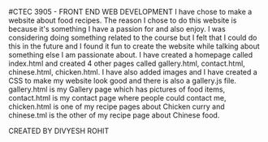 #CTEC 3905 - FRONT END WEB DEVELOPMENT
I have chose to make a website about food recipes. The reason I chose to do this website is because it's something I have a passion for and also enjoy. I was considering doing something related to the course but I felt that I could do this in the future and I found it fun to create the website while talking about something else I am passionate about. I have created a homepage called index.html and created 4 other pages called gallery.html, contact.html, chinese.html, chicken.html. I have also added images and I have created a CSS to make my website look good and there is also a gallery.js file. gallery.html is my Gallery page which has pictures of food items, contact.html is my contact page where people could contact me, chicken.html is one of my recipe pages about Chicken curry and chinese.tml  is the other of my recipe page about Chinese food. 

CREATED BY DIVYESH ROHIT
